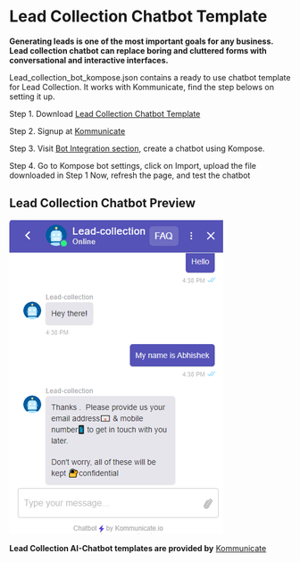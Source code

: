  # Lead Collection Chatbot Template
 
 **Generating leads is one of the most important goals for any business. Lead collection chatbot can replace boring and cluttered forms with conversational and interactive interfaces.**
 
 Lead_collection_bot_kompose.json contains a ready to use chatbot template for Lead Collection. It works with Kommunicate, find the step belows on setting it up.

Step 1. Download [Lead Collection Chatbot Template](https://github.com/Kommunicate-io/AI-Chatbot-Templates/blob/main/Lead-Collection-Chatbot/lead_collection_bot/Lead_collection_bot_kompose.json)

Step 2. Signup at [Kommunicate](https://www.kommunicate.io/product/kompose-bot-builder?utm_source=github&utm_campaign=chatbot_templates)

Step 3. Visit [Bot Integration section](https://dashboard.kommunicate.io/bots/bot-integrations), create a chatbot using Kompose.

Step 4. Go to Kompose bot settings, click on Import, upload the file downloaded in Step 1
Now, refresh the page, and test the chatbot




## Lead Collection Chatbot Preview

 ![Lead collection chatbot preview](https://github.com/Kommunicate-io/AI-Chatbot-Templates/blob/main/Lead-Collection-Chatbot/Lead%20collection.png)
 
 
 
 **Lead Collection AI-Chatbot templates are provided by** [Kommunicate](https://www.kommunicate.io/?utm_source=github&utm_campaign=chatbot_templates)







